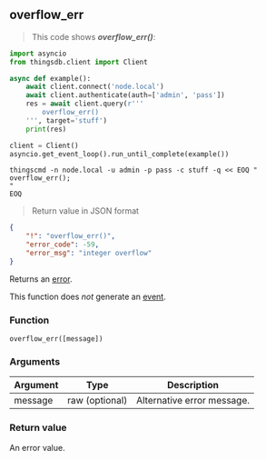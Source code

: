 ## overflow_err

> This code shows ***overflow_err()***:

```python
import asyncio
from thingsdb.client import Client

async def example():
    await client.connect('node.local')
    await client.authenticate(auth=['admin', 'pass'])
    res = await client.query(r'''
        overflow_err()
    ''', target='stuff')
    print(res)

client = Client()
asyncio.get_event_loop().run_until_complete(example())
```

```shell
thingscmd -n node.local -u admin -p pass -c stuff -q << EOQ "
overflow_err();
"
EOQ
```

> Return value in JSON format

```json
{
    "!": "overflow_err()",
    "error_code": -59,
    "error_msg": "integer overflow"
}
```

Returns an [error](#error-type).

This function does *not* generate an [event](#events).

### Function
`overflow_err([message])`

### Arguments
Argument | Type | Description
-------- | ---- | -----------
message | raw (optional) | Alternative error message.

### Return value
An error value.
